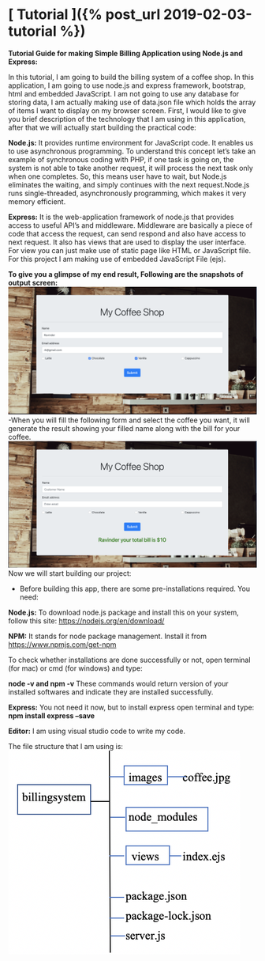 # [ Tutorial ]({% post_url 2019-02-03-tutorial %})
**Tutorial Guide for making Simple Billing Application using Node.js and Express:**

In this tutorial, I am going to build the billing system of a coffee shop. In this application, I am going to use node.js and express framework, bootstrap, html and embedded JavaScript. I am not going to use any database for storing data, I am actually making use of data.json file which holds the array of items I want to display on my browser screen. First, I would like to give you brief description of the technology that I am using in this application, after that we will actually start building the practical code:

**Node.js:** It provides runtime environment for JavaScript code. It enables us to use asynchronous programming. To understand this concept let’s take an example of synchronous coding with PHP, if one task is going on, the system is not able to take another request, it will process the next task only when one completes. So, this means user have to wait, but Node.js eliminates the waiting, and simply continues with the next request.Node.js runs single-threaded, asynchronously programming, which makes it very memory efficient.

**Express:** It is the web-application framework of node.js that provides access to useful API’s and middleware. Middleware are basically a piece of code that access the request, can send respond and also have access to next request. It also has views that are used to display the user interface. For view you can just make use of static page like HTML or JavaScript file. For this project I am making use of embedded JavaScript File (ejs).

**To give you a glimpse of my end result, Following are the snapshots of output screen:**
![Image](../Images/image1.png)
-When you will fill the following form and select the coffee you want, it will generate the result showing your filled name along with the bill for your coffee.
![Image](../Images/image2.png)
 Now we will start building our project:
 
- Before building this app, there are some pre-installations required. You need:

**Node.js:** To download node.js package and install this on your system, follow this site: https://nodejs.org/en/download/

**NPM:** It stands for node package management. Install it from https://www.npmjs.com/get-npm

To check whether installations are done successfully or not, open terminal (for mac) or cmd (for windows) and type:

**node -v and npm -v** These commands would return version of your installed softwares and indicate they are installed successfully.

**Express:** You not need it now, but to install express open terminal and type:
        **npm install express –save**

**Editor:** I am using visual studio code to write my code.

The file structure that I am using is:
![Image](../Images/filestructure.png)

